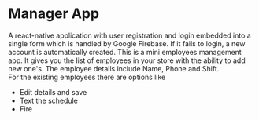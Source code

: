 # Manager App

A react-native application with user registration and login embedded into a single form which is handled by Google Firebase. If it fails to login, a new account is automatically created. This is a mini employees management app. It gives you the list of employees in your store with the ability to add new one's. The employee details include Name, Phone and Shift.  
For the existing employees there are options like
* Edit details and save
* Text the schedule
* Fire
